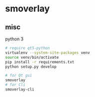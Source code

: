 # smoverlay

## misc

python 3

```sh
# require qt5-python
virtualenv --system-site-packages venv
source venv/bin/activate
pip install -r requirements.txt
python setup.py develop

# for Qt gui
smoverlay
# for Cli
smoverlay-cli
```
